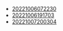 - [20221006072230](/zet/20221006072230/README.md)
- [20221006191703](/zet/20221006191703/README.md)
- [20221007200304](/zet/20221007200304/README.md)
